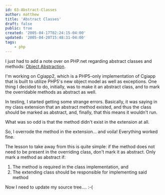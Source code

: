 ```yaml
---
id: 63-Abstract-Classes
author: matthew
title: 'Abstract Classes'
draft: false
public: true
created: '2005-04-17T02:24:15-04:00'
updated: '2005-04-20T15:48:31-04:00'
tags:
    - php
---
```

I just had to add a note over on PHP.net regarding abstract classes and methods:
[Object Abstraction](http://php.net/language.oop5.abstract).

I'm working on Cgiapp2, which is a PHP5-only implementation of Cgiapp that is
built to utilize PHP5's new object model as well as exceptions. One thing I
decided to do, initially, was to make it an abstract class, and to mark the
overridable methods as abstract as well.

In testing, I started getting some strange errors. Basically, it was saying in
my class extension that an abstract method existed, and thus the class should be
marked as abstract, and, finally, that this means it wouldn't run.

What was so odd is that the method didn't exist in the extension at all.

So, I overrode the method in the extension… and voila! Everything worked fine.

The lesson to take away from this is quite simple: if the method does not need
to be present in the overriding class, don't mark it as abstract. Only mark a
method as abstract if:

1. The method is required in the class implementation, and
2. The extending class should be responsible for implementing said method

Now I need to update my source tree…. :-(
